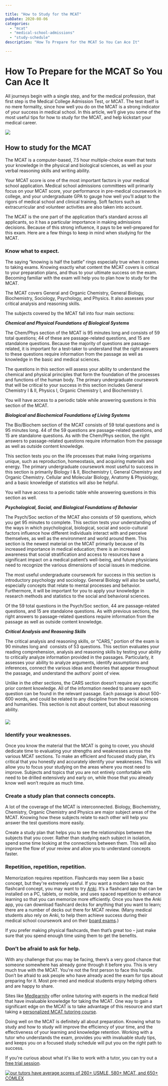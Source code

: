 ```yaml
---

title: "How to Study for the MCAT"
pubDate: 2020-08-06
categories: 
  - "mcat"
  - "medical-school-admissions"
  - "study-schedule"
description: "How To Prepare for the MCAT So You Can Ace It"

---
```



# **How To Prepare for the MCAT So You Can Ace It**

All journeys begin with a single step, and for the medical profession, that first step is the Medical College Admission Test, or MCAT. The test itself is no mere formality, since how well you do on the MCAT is a strong indicator of your success in medical school. In this article, we’ll give you some of the most useful tips for how to study for the MCAT, and help kickstart your medical career.

![](https://i2xfwztd2ksbegse.public.blob.vercel-storage.com/wp/2020/08/shutterstock_1723595515-1-300x225.jpg)

## **How to study for the MCAT**

The MCAT is a computer-based, 7.5 hour multiple-choice exam that tests your knowledge in the physical and biological sciences, as well as your verbal reasoning skills and writing ability. 

Your MCAT score is one of the most important factors in your medical school application. Medical school admissions committees will primarily focus on your MCAT score, your performance in pre-medical coursework in college, and your undergraduate GPA to gauge how well you’ll adapt to the rigors of medical school and clinical training. Soft factors such as extracurricular and volunteer activities are also taken into account. 

The MCAT is the one part of the application that’s standard across all applicants, so it has a particular importance in making admissions decisions. Because of this strong influence, it pays to be well-prepared for this exam. Here are a few things to keep in mind when studying for the MCAT.

### **Know what to expect.**

The saying “knowing is half the battle” rings especially true when it comes to taking exams. Knowing exactly what content the MCAT covers is critical to your preparation plans, and thus to your ultimate success on the exam. Becoming familiar with the exam will help you to plan how to study for the MCAT.

The MCAT covers General and Organic Chemistry, General Biology, Biochemistry, Sociology, Psychology, and Physics. It also assesses your critical analysis and reasoning skills.

The subjects covered by the MCAT fall into four main sections:

**_Chemical and Physical Foundations of Biological Systems_**

The Chem/Phys section of the MCAT is 95 minutes long and consists of 59 total questions; 44 of these are passage-related questions, and 15 are standalone questions. Because the majority of questions are passage-related, it is important for a test-taker to understand that the right answers to these questions require information from the passage as well as knowledge in the basic and medical sciences.

The questions in this section will assess your ability to understand the chemical and physical principles that form the foundation of the processes and functions of the human body. The primary undergraduate coursework that will be critical to your success in this section includes General Chemistry I & II, Physics I, Organic Chemistry I, and Biochemistry I. 

You will have access to a periodic table while answering questions in this section of the MCAT.

_**Biological and Biochemical Foundations of Living Systems**_

The Bio/Biochem section of the MCAT consists of 59 total questions and is 95 minutes long. 44 of the 59 questions are passage-related questions, and 15 are standalone questions. As with the Chem/Phys section, the right answers to passage-related questions require information from the passage as well as outside content knowledge.

This section tests you on the life processes that make living organisms unique, such as reproduction, homeostasis, and acquiring materials and energy. The primary undergraduate coursework most useful to success in this section is primarily Biology I & II, Biochemistry I, General Chemistry and Organic Chemistry. Cellular and Molecular Biology, Anatomy & Physiology, and a basic knowledge of statistics will also be helpful.

You will have access to a periodic table while answering questions in this section as well.

_**Psychological, Social, and Biological Foundations of Behavior**_

The Psych/Soc section of the MCAT also consists of 59 questions, which you get 95 minutes to complete. This section tests your understanding of the ways in which psychological, biological, social and socio-cultural factors influence how different individuals interact with and perceive themselves, as well as the environment and world around them. This section is the newest material on the MCAT primarily because of its increased importance in medical education; there is an increased awareness that social stratification and access to resources have a significant impact on a medical patient’s well-being, and future physicians need to recognize the various dimensions of social issues in medicine.

The most useful undergraduate coursework for success in this section is introductory psychology and sociology. General Biology will also be useful, especially concepts that relate to mental processes and behavior. Furthermore, it will be important for you to apply your knowledge in research methods and statistics to the social and behavioral sciences.

Of the 59 total questions in the Psych/Soc section, 44 are passage-related questions, and 15 are standalone questions. As with previous sections, the right answers to passage-related questions require information from the passage as well as outside content knowledge.

_**Critical Analysis and Reasoning Skills**_

The critical analysis and reasoning skills, or “CARS,” portion of the exam is 90 minutes long and  consists of 53 questions. This section evaluates your reading comprehension, analysis and reasoning skills by testing your ability to critically analyze information provided in the passages. Particularly, it assesses your ability to analyze arguments, identify assumptions and inferences, connect the various ideas and theories that appear throughout the passage, and understand the authors’ point of view.

Unlike in the other sections, the CARS section doesn’t require any specific prior content knowledge. All of the information needed to answer each question can be found in the relevant passage. Each passage is about 500-600 words, and could be related to any discipline from the social sciences and humanities. This section is not about content, but about reasoning ability.

### ![](https://i2xfwztd2ksbegse.public.blob.vercel-storage.com/wp/2020/08/shutterstock_1535364272-1-300x200.jpg)

### Identify your weaknesses.

Once you know the material that the MCAT is going to cover, you should dedicate time to evaluating your strengths and weaknesses across the various MCAT sections. To make an efficient and focused study plan, it’s critical that you honestly and accurately identify your weaknesses. This will allow you to focus your studying on the areas where you most need to improve. Subjects and topics that you are not entirely comfortable with need to be drilled extensively and early on, while those that you already know well won’t require as much time.

### **Create a study plan that connects concepts.**

A lot of the coverage of the MCAT is interconnected. Biology, Biochemistry, Chemistry, Organic Chemistry and Physics are major subject areas of the MCAT. Knowing how these subjects relate to each other will help you answer the test questions more easily.

Create a study plan that helps you to see the relationships between the subjects that you cover. Rather than studying each subject in isolation, spend some time looking at the connections between them. This will also improve the flow of your review and allow you to understand concepts faster.

### **Repetition, repetition, repetition.**

Memorization requires repetition. Flashcards may seem like a basic concept, but they're extremely useful. If you want a modern take on the flashcard concept, you may want to try [Anki](https://apps.ankiweb.net/). It’s a flashcard app that can be installed on a PC, tablets, or mobile, and uses spaced repetition to enhance learning so that you can memorize more efficiently. Once you have the Anki app, you can download flashcard decks for anything that you want to learn; there are a number of decks out there for MCAT review. (Many medical students also rely on Anki, to help them achieve success during their medical school coursework and on their [board exams](https://www.medlearnity.com/usmle/).)

If you prefer making physical flashcards, then that’s great too – just make sure that you spend enough time using them to get the benefits.

### **Don’t be afraid to ask for help.**

With any challenge that you may be facing, there’s a very good chance that someone somewhere has already gone through it before you. This is very much true with the MCAT. You're not the first person to face this hurdle. Don’t be afraid to ask people who have already aced the exam for tips about preparing for it. Most pre-med and medical students enjoy helping others and are happy to share.

Sites like [Medlearnity](https://www.medlearnity.com) offer online tutoring with experts in the medical field that have invaluable knowledge for taking the MCAT. One way to gain a significant edge on the MCAT is to take advantage of this resource and start taking a [personalized MCAT tutoring course](https://www.medlearnity.com/mcat/).

Doing well on the MCAT is definitely all about preparation. Knowing what to study and how to study will improve the efficiency of your time, and the effectiveness of your learning and knowledge retention. Working with a tutor who understands the exam, provides you with invaluable study tips, and keeps you on a focused study schedule will put you on the right path to success.

If you're curious about what it's like to work with a tutor, you can try out a [free trial session](https://www.medlearnity.com/start-here/).

[![our tutors have average scores of 260+ USMLE, 580+ MCAT, and 650+ COMLEX](https://i2xfwztd2ksbegse.public.blob.vercel-storage.com/wp/2022/06/05-our-tutors-have-average-scores.png)](https://www.medlearnity.com/our-tutors/)
